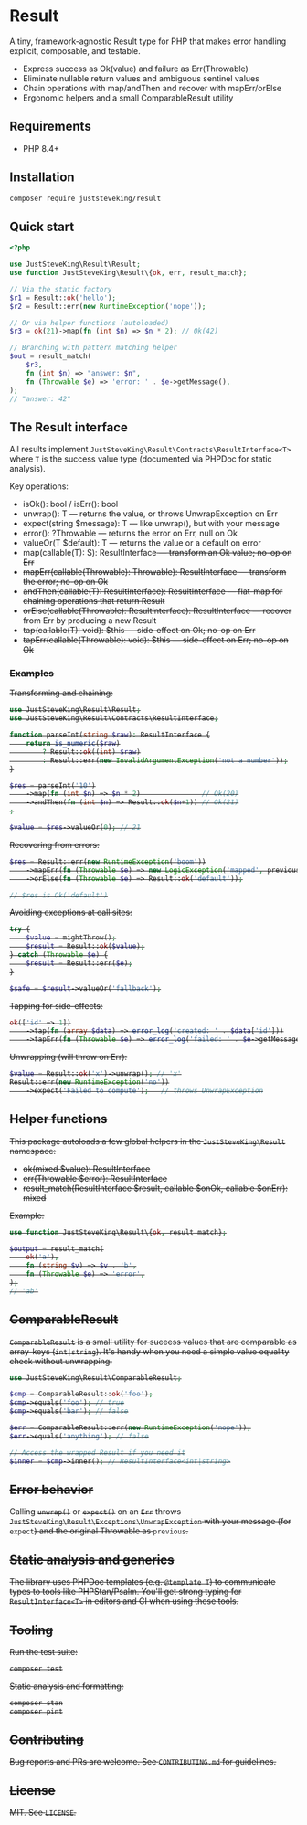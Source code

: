 # Result

A tiny, framework-agnostic Result type for PHP that makes error handling explicit, composable, and testable.

- Express success as Ok(value) and failure as Err(Throwable)
- Eliminate nullable return values and ambiguous sentinel values
- Chain operations with map/andThen and recover with mapErr/orElse
- Ergonomic helpers and a small ComparableResult utility


## Requirements

- PHP 8.4+


## Installation

```bash
composer require juststeveking/result
```


## Quick start

```php
<?php

use JustSteveKing\Result\Result;
use function JustSteveKing\Result\{ok, err, result_match};

// Via the static factory
$r1 = Result::ok('hello');
$r2 = Result::err(new RuntimeException('nope'));

// Or via helper functions (autoloaded)
$r3 = ok(21)->map(fn (int $n) => $n * 2); // Ok(42)

// Branching with pattern matching helper
$out = result_match(
	$r3,
	fn (int $n) => "answer: $n",
	fn (Throwable $e) => 'error: ' . $e->getMessage(),
);
// "answer: 42"
```


## The Result interface

All results implement `JustSteveKing\Result\Contracts\ResultInterface<T>` where `T` is the success value type (documented via PHPDoc for static analysis).

Key operations:

- isOk(): bool / isErr(): bool
- unwrap(): T — returns the value, or throws UnwrapException on Err
- expect(string $message): T — like unwrap(), but with your message
- error(): ?Throwable — returns the error on Err, null on Ok
- valueOr(T $default): T — returns the value or a default on error
- map(callable(T): S): ResultInterface<S> — transform an Ok value; no-op on Err
- mapErr(callable(Throwable): Throwable): ResultInterface<T> — transform the error; no-op on Ok
- andThen(callable(T): ResultInterface<S>): ResultInterface<S> — flat-map for chaining operations that return Result
- orElse(callable(Throwable): ResultInterface<T>): ResultInterface<T> — recover from Err by producing a new Result
- tap(callable(T): void): $this — side-effect on Ok; no-op on Err
- tapErr(callable(Throwable): void): $this — side-effect on Err; no-op on Ok


### Examples

Transforming and chaining:

```php
use JustSteveKing\Result\Result;
use JustSteveKing\Result\Contracts\ResultInterface;

function parseInt(string $raw): ResultInterface {
	return is_numeric($raw)
		? Result::ok((int) $raw)
		: Result::err(new InvalidArgumentException('not a number'));
}

$res = parseInt('10')
	->map(fn (int $n) => $n * 2)               // Ok(20)
	->andThen(fn (int $n) => Result::ok($n+1)) // Ok(21)
;

$value = $res->valueOr(0); // 21
```

Recovering from errors:

```php
$res = Result::err(new RuntimeException('boom'))
	->mapErr(fn (Throwable $e) => new LogicException('mapped', previous: $e))
	->orElse(fn (Throwable $e) => Result::ok('default'));

// $res is Ok('default')
```

Avoiding exceptions at call sites:

```php
try {
	$value = mightThrow();
	$result = Result::ok($value);
} catch (Throwable $e) {
	$result = Result::err($e);
}

$safe = $result->valueOr('fallback');
```

Tapping for side-effects:

```php
ok(['id' => 1])
	->tap(fn (array $data) => error_log('created: ' . $data['id']))
	->tapErr(fn (Throwable $e) => error_log('failed: ' . $e->getMessage()));
```

Unwrapping (will throw on Err):

```php
$value = Result::ok('x')->unwrap(); // 'x'
Result::err(new RuntimeException('no'))
	->expect('Failed to compute');   // throws UnwrapException
```


## Helper functions

This package autoloads a few global helpers in the `JustSteveKing\Result` namespace:

- ok(mixed $value): ResultInterface<T>
- err(Throwable $error): ResultInterface<mixed>
- result_match(ResultInterface $result, callable $onOk, callable $onErr): mixed

Example:

```php
use function JustSteveKing\Result\{ok, result_match};

$output = result_match(
	ok('a'),
	fn (string $v) => $v . 'b',
	fn (Throwable $e) => 'error',
);
// 'ab'
```


## ComparableResult

`ComparableResult` is a small utility for success values that are comparable as array-keys (`int|string`). It's handy when you need a simple value equality check without unwrapping:

```php
use JustSteveKing\Result\ComparableResult;

$cmp = ComparableResult::ok('foo');
$cmp->equals('foo'); // true
$cmp->equals('bar'); // false

$err = ComparableResult::err(new RuntimeException('nope'));
$err->equals('anything'); // false

// Access the wrapped Result if you need it
$inner = $cmp->inner(); // ResultInterface<int|string>
```


## Error behavior

Calling `unwrap()` or `expect()` on an `Err` throws `JustSteveKing\Result\Exceptions\UnwrapException` with your message (for `expect`) and the original Throwable as `previous`.


## Static analysis and generics

The library uses PHPDoc templates (e.g. `@template T`) to communicate types to tools like PHPStan/Psalm. You'll get strong typing for `ResultInterface<T>` in editors and CI when using these tools.


## Tooling

Run the test suite:

```bash
composer test
```

Static analysis and formatting:

```bash
composer stan
composer pint
```


## Contributing

Bug reports and PRs are welcome. See `CONTRIBUTING.md` for guidelines.


## License

MIT. See `LICENSE`.

